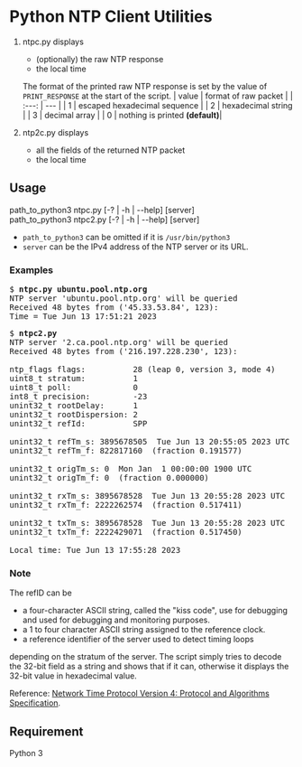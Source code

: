 # Python NTP Client Utilities

1. ntpc.py displays
    - (optionally) the raw NTP response 
    - the local time

    The format of the printed raw NTP response is set by the value of `PRINT_RESPONSE` at the start of the script.
    | value | format of raw packet |
    | :---: | --- |
    |  1  | escaped hexadecimal sequence |
    |  2  | hexadecimal string |
    |  3  | decimal array |
    |  0  | nothing is printed **(default)**|


2. ntp2c.py displays
    - all the fields of the returned NTP packet
    - the local time

## Usage

  path_to_python3 ntpc.py [-? | -h | --help] [server]    
  path_to_python3 ntpc2.py [-? | -h | --help] [server]

  - `path_to_python3` can be omitted if it is `/usr/bin/python3`
  - `server` can be the IPv4 address of the NTP server or its URL.


###  Examples

<pre>
$ <b>ntpc.py ubuntu.pool.ntp.org</b>
NTP server 'ubuntu.pool.ntp.org' will be queried
Received 48 bytes from ('45.33.53.84', 123):
Time = Tue Jun 13 17:51:21 2023
</pre>

<pre>
$ <b>ntpc2.py</b>
NTP server '2.ca.pool.ntp.org' will be queried
Received 48 bytes from ('216.197.228.230', 123):

ntp_flags flags:          28 (leap 0, version 3, mode 4)
uint8_t stratum:          1
uint8_t poll:             0
int8_t precision:         -23
unint32_t rootDelay:      1
unint32_t rootDispersion: 2
unint32_t refId:          SPP

unint32_t refTm_s: 3895678505  Tue Jun 13 20:55:05 2023 UTC
unint32_t refTm_f: 822817160  (fraction 0.191577)

unint32_t origTm_s: 0  Mon Jan  1 00:00:00 1900 UTC
unint32_t origTm_f: 0  (fraction 0.000000)

unint32_t rxTm_s: 3895678528  Tue Jun 13 20:55:28 2023 UTC
unint32_t rxTm_f: 2222262574  (fraction 0.517411)

unint32_t txTm_s: 3895678528  Tue Jun 13 20:55:28 2023 UTC
unint32_t txTm_f: 2222429071  (fraction 0.517450)

Local time: Tue Jun 13 17:55:28 2023
</pre>

### Note

The refID can be 
  - a four-character ASCII string, called the "kiss code", use for debugging and 
   used for debugging and monitoring purposes.    
  - a 1 to four character ASCII string assigned to the reference clock.
  - a reference identifier of the server used to detect timing loops
  
depending on the stratum of the server.  The script simply tries to decode the 32-bit field
as a string and shows that if it can, otherwise it displays the 32-bit value in hexadecimal value.  

Reference: [Network Time Protocol Version 4: Protocol and Algorithms Specification](https://www.rfc-editor.org/rfc/rfc5905).


## Requirement

  Python 3
